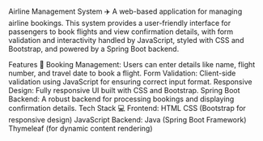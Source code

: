 Airline Management System ✈️
A web-based application for managing airline bookings. This system provides a user-friendly interface for passengers to book flights and view confirmation details, with form validation and interactivity handled by JavaScript, styled with CSS and Bootstrap, and powered by a Spring Boot backend.

Features 🚀
Booking Management: Users can enter details like name, flight number, and travel date to book a flight.
Form Validation: Client-side validation using JavaScript for ensuring correct input format.
Responsive Design: Fully responsive UI built with CSS and Bootstrap.
Spring Boot Backend: A robust backend for processing bookings and displaying confirmation details.
Tech Stack 💻
Frontend:
HTML
CSS (Bootstrap for responsive design)
JavaScript
Backend:
Java (Spring Boot Framework)
Thymeleaf (for dynamic content rendering)

